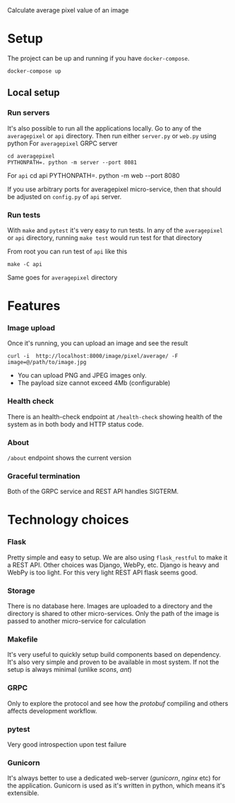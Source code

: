 Calculate average pixel value of an image

Setup
======

The project can be up and running if you have `docker-compose`. 

    docker-compose up

Local setup
-----------

### Run servers
It's also possible to run all the applications locally. Go to any of the `averagepixel` or `api` directory.
Then run either `server.py` or `web.py` using python
For `averagepixel` GRPC server

    cd averagepixel
    PYTHONPATH=. python -m server --port 8081

For `api`
    cd api
    PYTHONPATH=. python -m web --port 8080

If you use arbitrary ports for averagepixel micro-service, then that should be adjusted on `config.py` of `api` server.

### Run tests

With `make` and `pytest` it's very easy to run tests. In any of the `averagepixel` or `api` directory, running `make test` would run test for that directory

From root you can run test of `api` like this

    make -C api

Same goes for `averagepixel` directory


Features
========

### Image upload
Once it's running, you can upload an image and see the result

    curl -i  http://localhost:8000/image/pixel/average/ -F image=@/path/to/image.jpg

- You can upload PNG and JPEG images only. 
- The payload size cannot exceed 4Mb (configurable)

### Health check
There is an health-check endpoint at `/health-check` showing health of the system as in both body and HTTP status code.

### About
`/about` endpoint shows the current version


### Graceful termination
Both of the GRPC service and REST API handles SIGTERM.

Technology choices
=================

### Flask
Pretty simple and easy to setup. We are also using `flask_restful` to make it a REST API. Other choices was Django, WebPy, etc. Django is heavy and WebPy is too light. For this very light REST API flask seems good. 

### Storage
There is no database here. Images are uploaded to a directory and the directory is shared to other micro-services. Only the path of the image is passed to another micro-service for calculation

### Makefile
It's very useful to quickly setup build components based on dependency. It's also very simple and proven to be available in most system. If not the setup is always minimal (unlike *scons*, *ant*)

### GRPC
Only to explore the protocol and see how the *protobuf* compiling and others affects development workflow.

### pytest
Very good introspection upon test failure

### Gunicorn
It's always better to use a dedicated web-server (*gunicorn*, *nginx* etc) for the application. Gunicorn is used as it's written in python, which means it's extensible.